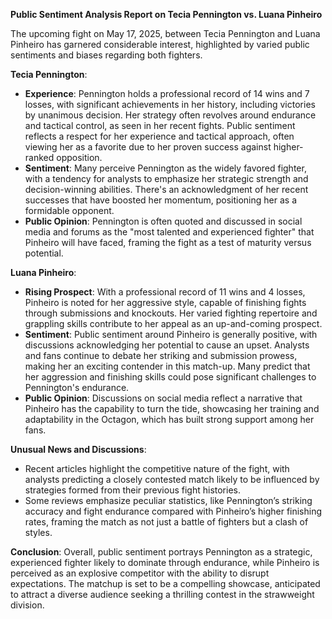 **Public Sentiment Analysis Report on Tecia Pennington vs. Luana Pinheiro**

The upcoming fight on May 17, 2025, between Tecia Pennington and Luana Pinheiro has garnered considerable interest, highlighted by varied public sentiments and biases regarding both fighters.

**Tecia Pennington**:
- **Experience**: Pennington holds a professional record of 14 wins and 7 losses, with significant achievements in her history, including victories by unanimous decision. Her strategy often revolves around endurance and tactical control, as seen in her recent fights. Public sentiment reflects a respect for her experience and tactical approach, often viewing her as a favorite due to her proven success against higher-ranked opposition.
- **Sentiment**: Many perceive Pennington as the widely favored fighter, with a tendency for analysts to emphasize her strategic strength and decision-winning abilities. There's an acknowledgment of her recent successes that have boosted her momentum, positioning her as a formidable opponent.
- **Public Opinion**: Pennington is often quoted and discussed in social media and forums as the "most talented and experienced fighter" that Pinheiro will have faced, framing the fight as a test of maturity versus potential.

**Luana Pinheiro**:
- **Rising Prospect**: With a professional record of 11 wins and 4 losses, Pinheiro is noted for her aggressive style, capable of finishing fights through submissions and knockouts. Her varied fighting repertoire and grappling skills contribute to her appeal as an up-and-coming prospect.
- **Sentiment**: Public sentiment around Pinheiro is generally positive, with discussions acknowledging her potential to cause an upset. Analysts and fans continue to debate her striking and submission prowess, making her an exciting contender in this match-up. Many predict that her aggression and finishing skills could pose significant challenges to Pennington's endurance.
- **Public Opinion**: Discussions on social media reflect a narrative that Pinheiro has the capability to turn the tide, showcasing her training and adaptability in the Octagon, which has built strong support among her fans.

**Unusual News and Discussions**:
- Recent articles highlight the competitive nature of the fight, with analysts predicting a closely contested match likely to be influenced by strategies formed from their previous fight histories.
- Some reviews emphasize peculiar statistics, like Pennington’s striking accuracy and fight endurance compared with Pinheiro’s higher finishing rates, framing the match as not just a battle of fighters but a clash of styles.

**Conclusion**:
Overall, public sentiment portrays Pennington as a strategic, experienced fighter likely to dominate through endurance, while Pinheiro is perceived as an explosive competitor with the ability to disrupt expectations. The matchup is set to be a compelling showcase, anticipated to attract a diverse audience seeking a thrilling contest in the strawweight division.